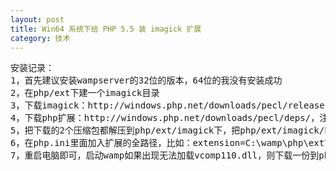 ```yaml
---
layout: post
title: Win64 系统下给 PHP 5.5 装 imagick 扩展
category: 技术
---
```


<pre>
安装记录：
1，首先建议安装wampserver的32位的版本，64位的我没有安装成功
2，在php/ext下建一个imagick目录
3，下载imagick：http://windows.php.net/downloads/pecl/releases/imagick/
4，下载php扩展：http://windows.php.net/downloads/pecl/deps/，注意nts is for IIS and windows and ts is for Apache and Linux
5，把下载的2个压缩包都解压到php/ext/imagick下，把php/ext/imagick/bin下的文件都复制到php/ext/imagick下，把php/ext/imagick这个目录加入到系统环境变量里面
6，在php.ini里面加入扩展的全路径，比如：extension=C:\wamp\php\ext\imagick\php_imagick.dll
7，重启电脑即可，启动wamp如果出现无法加载vcomp110.dll，则下载一份到php和php/ext/imagick下：http://www.down-dll.com/index.php?file-download=vcomp110.dll&arch=32bit&version=11.0.50727.1
</pre>